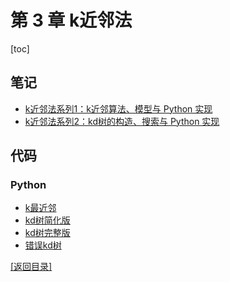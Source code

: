 # 第 3 章 k近邻法

[toc]

## 笔记
- [k近邻法系列1：k近邻算法、模型与 Python 实现](http://121.42.47.99/yuenshome/wordpress/?p=3844)
- [k近邻法系列2：kd树的构造、搜索与 Python 实现](http://121.42.47.99/yuenshome/wordpress/?p=3871)

## 代码

### Python

- [k最近邻](./chapter_3_kNN/kNN.py)
- [kd树简化版](./chapter_3_kNN/Simple-kd-Tree.py)
- [kd树完整版](./chapter_3_kNN/kd-Tree.py)
- [错误kd树](./chapter_3_kNN/WrongKDTreeCodeDemo.py)

[\[返回目录\]](../README.md)